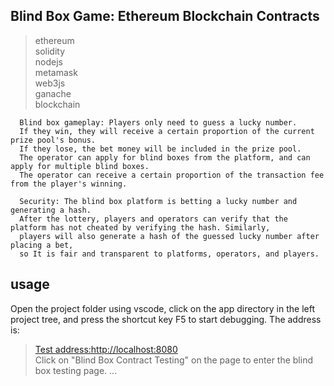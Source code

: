 ## Blind Box Game: Ethereum Blockchain Contracts
> ethereum  
> solidity  
> nodejs  
> metamask  
> web3js  
> ganache  
> blockchain  

```
  Blind box gameplay: Players only need to guess a lucky number.
  If they win, they will receive a certain proportion of the current prize pool's bonus.
  If they lose, the bet money will be included in the prize pool.
  The operator can apply for blind boxes from the platform, and can apply for multiple blind boxes.
  The operator can receive a certain proportion of the transaction fee from the player's winning.
 
  Security: The blind box platform is betting a lucky number and generating a hash.
  After the lottery, players and operators can verify that the platform has not cheated by verifying the hash. Similarly,
  players will also generate a hash of the guessed lucky number after placing a bet,
  so It is fair and transparent to platforms, operators, and players.
 ```

 ## usage
 Open the project folder using vscode, click on the app directory in the left project tree, and press the shortcut key F5 to start debugging. The address is:

 > [Test address:http://localhost:8080](http://localhost:8080)  
 > Click on "Blind Box Contract Testing" on the page to enter the blind box testing page.
 > ...